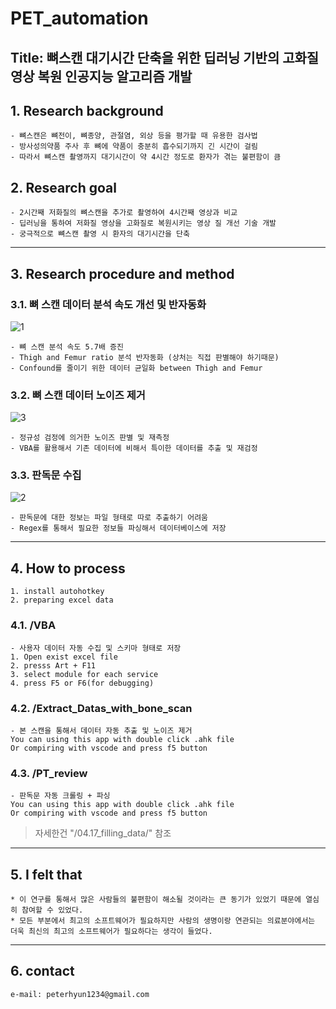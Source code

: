 # PET_automation
Title: 뼈스캔 대기시간 단축을 위한 딥러닝 기반의 고화질 영상 복원 인공지능 알고리즘 개발
------------------------------------
## 1. Research background
    - 뼈스캔은 뼈전이, 뼈종양, 관절염, 외상 등을 평가할 때 유용한 검사법
    - 방사성의약품 주사 후 뼈에 약품이 충분히 흡수되기까지 긴 시간이 걸림
    - 따라서 뼈스캔 촬영까지 대기시간이 약 4시간 정도로 환자가 겪는 불편함이 큼 

## 2. Research goal
    - 2시간째 저화질의 뼈스캔을 추가로 촬영하여 4시간째 영상과 비교
    - 딥러닝을 통하여 저화질 영상을 고화질로 복원시키는 영상 질 개선 기술 개발 
    - 궁극적으로 뼈스캔 촬영 시 환자의 대기시간을 단축
---------------------------------------- 


## 3. Research procedure and method
### 3.1. 뼈 스캔 데이터 분석 속도 개선 및 반자동화

![1](https://user-images.githubusercontent.com/46476398/92076748-003da880-edf6-11ea-9a6f-7164499889c7.JPG)

    - 뼈 스캔 분석 속도 5.7배 증진
    - Thigh and Femur ratio 분석 반자동화 (상처는 직접 판별해야 하기때문)
    - Confound를 줄이기 위한 데이터 균일화 between Thigh and Femur

### 3.2. 뼈 스캔 데이터 노이즈 제거

![3](https://user-images.githubusercontent.com/46476398/92076743-fe73e500-edf5-11ea-8f31-77fb40a623d5.JPG)

    - 정규성 검정에 의거한 노이즈 판별 및 재측정
    - VBA를 활용해서 기존 데이터에 비해서 특이한 데이터를 추출 및 재검정

### 3.3. 판독문 수집

![2](https://user-images.githubusercontent.com/46476398/92076747-ffa51200-edf5-11ea-87f7-7023e5bf47aa.JPG)

    - 판독문에 대한 정보는 파일 형태로 따로 추출하기 어려움
    - Regex를 통해서 필요한 정보들 파싱해서 데이터베이스에 저장

----------------------------------------    
## 4. How to process
    1. install autohotkey
    2. preparing excel data
    
### 4.1. /VBA
    - 사용자 데이터 자동 수집 및 스키마 형태로 저장
    1. Open exist excel file
    2. presss Art + F11
    3. select module for each service
    4. press F5 or F6(for debugging)
    
### 4.2. /Extract_Datas_with_bone_scan
    - 본 스캔을 통해서 데이터 자동 추출 및 노이즈 제거
    You can using this app with double click .ahk file
    Or compiring with vscode and press f5 button
    
### 4.3. /PT_review
    - 판독문 자동 크롤링 + 파싱
    You can using this app with double click .ahk file
    Or compiring with vscode and press f5 button

> 자세한건 "/04.17_filling_data/" 참조
----------------------------------------
## 5. I felt that
    * 이 연구를 통해서 많은 사람들의 불편함이 해소될 것이라는 큰 동기가 있었기 때문에 열심히 참여할 수 있었다.
    * 모든 부분에서 최고의 소프트웨어가 필요하지만 사람의 생명이랑 연관되는 의료분야에서는 더욱 최신의 최고의 소프트웨어가 필요하다는 생각이 들었다.

----------------------------------------
## 6. contact
    e-mail: peterhyun1234@gmail.com
